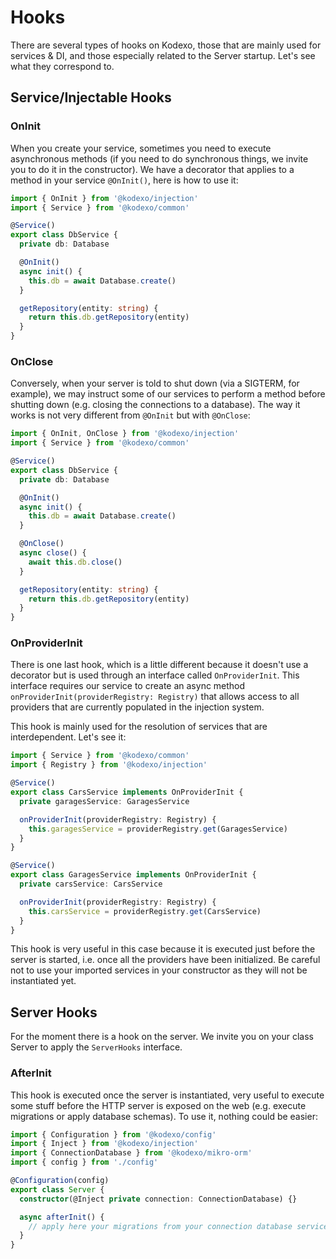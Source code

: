 # Hooks

There are several types of hooks on Kodexo, those that are mainly used for services & DI, and those especially related to the Server startup. Let's see what they correspond to.

## Service/Injectable Hooks

### OnInit

When you create your service, sometimes you need to execute asynchronous methods (if you need to do synchronous things, we invite you to do it in the constructor). We have a decorator that applies to a method in your service `@OnInit()`, here is how to use it:

```typescript
import { OnInit } from '@kodexo/injection'
import { Service } from '@kodexo/common'

@Service()
export class DbService {
  private db: Database

  @OnInit()
  async init() {
    this.db = await Database.create()
  }

  getRepository(entity: string) {
    return this.db.getRepository(entity)
  }
}
```

### OnClose

Conversely, when your server is told to shut down (via a SIGTERM, for example), we may instruct some of our services to perform a method before shutting down (e.g. closing the connections to a database). The way it works is not very different from `@OnInit` but with `@OnClose`:

```typescript
import { OnInit, OnClose } from '@kodexo/injection'
import { Service } from '@kodexo/common'

@Service()
export class DbService {
  private db: Database

  @OnInit()
  async init() {
    this.db = await Database.create()
  }

  @OnClose()
  async close() {
    await this.db.close()
  }

  getRepository(entity: string) {
    return this.db.getRepository(entity)
  }
}
```

### OnProviderInit

There is one last hook, which is a little different because it doesn't use a decorator but is used through an interface called `OnProviderInit`. This interface requires our service to create an async method `onProviderInit(providerRegistry: Registry)` that allows access to all providers that are currently populated in the injection system.

This hook is mainly used for the resolution of services that are interdependent. Let's see it:

```typescript
import { Service } from '@kodexo/common'
import { Registry } from '@kodexo/injection'

@Service()
export class CarsService implements OnProviderInit {
  private garagesService: GaragesService

  onProviderInit(providerRegistry: Registry) {
    this.garagesService = providerRegistry.get(GaragesService)
  }
}

@Service()
export class GaragesService implements OnProviderInit {
  private carsService: CarsService

  onProviderInit(providerRegistry: Registry) {
    this.carsService = providerRegistry.get(CarsService)
  }
}
```

This hook is very useful in this case because it is executed just before the server is started, i.e. once all the providers have been initialized. Be careful not to use your imported services in your constructor as they will not be instantiated yet.

## Server Hooks

For the moment there is a hook on the server. We invite you on your class Server to apply the `ServerHooks` interface.

### AfterInit

This hook is executed once the server is instantiated, very useful to execute some stuff before the HTTP server is exposed on the web (e.g. execute migrations or apply database schemas). To use it, nothing could be easier:

```typescript
import { Configuration } from '@kodexo/config'
import { Inject } from '@kodexo/injection'
import { ConnectionDatabase } from '@kodexo/mikro-orm'
import { config } from './config'

@Configuration(config)
export class Server {
  constructor(@Inject private connection: ConnectionDatabase) {}

  async afterInit() {
    // apply here your migrations from your connection database service
  }
}
```
